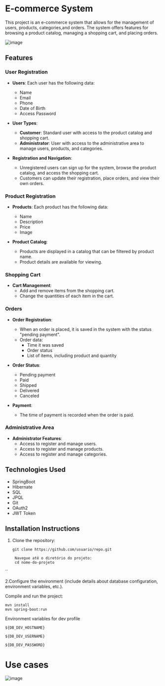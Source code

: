 # E-commerce System

This project is an e-commerce system that allows for the management of users, products, categories,and orders. The system offers features for browsing a product catalog, managing a shopping cart, and placing orders. 

![image](https://github.com/user-attachments/assets/07c93f0c-d0e1-4c53-861e-b88b253b4370)


## Features

### User Registration

- **Users**: Each user has the following data:
  - Name
  - Email
  - Phone
  - Date of Birth
  - Access Password

- **User Types**:
  - **Customer**: Standard user with access to the product catalog and shopping cart.
  - **Administrator**: User with access to the administrative area to manage users, products, and categories.

- **Registration and Navigation**:
  - Unregistered users can sign up for the system, browse the product catalog, and access the shopping cart.
  - Customers can update their registration, place orders, and view their own orders.

### Product Registration

- **Products**: Each product has the following data:
  - Name
  - Description
  - Price
  - Image

- **Product Catalog**:
  - Products are displayed in a catalog that can be filtered by product name.
  - Product details are available for viewing.

### Shopping Cart

- **Cart Management**:
  - Add and remove items from the shopping cart.
  - Change the quantities of each item in the cart.

### Orders

- **Order Registration**:
  - When an order is placed, it is saved in the system with the status "pending payment".
  - Order data:
    - Time it was saved
    - Order status
    - List of items, including product and quantity

- **Order Status**:
  - Pending payment
  - Paid
  - Shipped
  - Delivered
  - Canceled

- **Payment**:
  - The time of payment is recorded when the order is paid.

### Administrative Area

- **Administrator Features**:
  - Access to register and manage users.
  - Access to register and manage products.
  - Access to register and manage categories.

## Technologies Used

- SpringBoot 
- Hibernate
- SQL
- JPQL
- Git
- OAuth2
- JWT Token

## Installation Instructions

1. Clone the repository:

   ```
   git clone https://github.com/usuario/repo.git

    Navegue até o diretório do projeto:
    cd nome-do-projeto
  ``

2.Configure the environment (include details about database configuration, environment variables, etc.).

Compile and run the project:  

    mvn install
    mvn spring-boot:run

  Environment variables for dev profile
  
    ${DB_DEV_HOSTNAME}
    
    ${DB_DEV_USERNAME}
    
    ${DB_DEV_PASSWORD}

# Use cases

![image](https://github.com/user-attachments/assets/b6ee832e-bef4-4434-b691-0a9ad0b56269)

